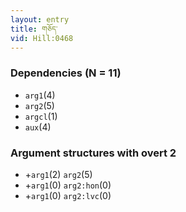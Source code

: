 ```yaml
---
layout: entry
title: གཅོད་
vid: Hill:0468
---
```

### Dependencies (N = 11)
* `arg1`(4)
* `arg2`(5)
* `argcl`(1)
* `aux`(4)
### Argument structures with overt 2
* +`arg1`(2) `arg2`(5)
* +`arg1`(0) `arg2:hon`(0)
* +`arg1`(0) `arg2:lvc`(0)
